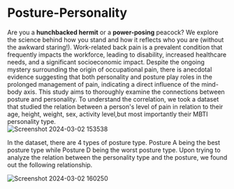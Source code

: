 # Posture-Personality

Are you a **hunchbacked hermit** or a **power-posing** peacock? We explore the science behind how you stand and how it reflects who you are (without the awkward staring!). 
Work-related back pain is a prevalent condition that frequently impacts the workforce, leading to disability, increased healthcare needs, and a significant socioeconomic impact. Despite the ongoing mystery surrounding the origin of occupational pain, there is anecdotal evidence suggesting that both personality and posture play roles in the prolonged management of pain, indicating a direct influence of the mind-body axis. This study aims to thoroughly examine the connections between posture and personality.
To understand the correlation, we took a dataset that studied the relation between a person's level of pain in relation to their age, height, weight, sex, activity level,but most importantly their MBTI personality type.   
![Screenshot 2024-03-02 153538](https://github.com/sayamathema/posture-personality/assets/110393954/0226b16e-c102-4b01-b4a4-f4ff489bbd3e)

In the dataset, there are 4 types of posture type. Posture A being the best posture type while Posture D being the worst posture type. Upon trying to analyze the relation between the personality type and the posture, we found out the following relationship. 

![Screenshot 2024-03-02 160250](https://github.com/sayamathema/posture-personality/assets/110393954/672dc3d4-c14d-4a11-9078-49d9531e6b5a)

